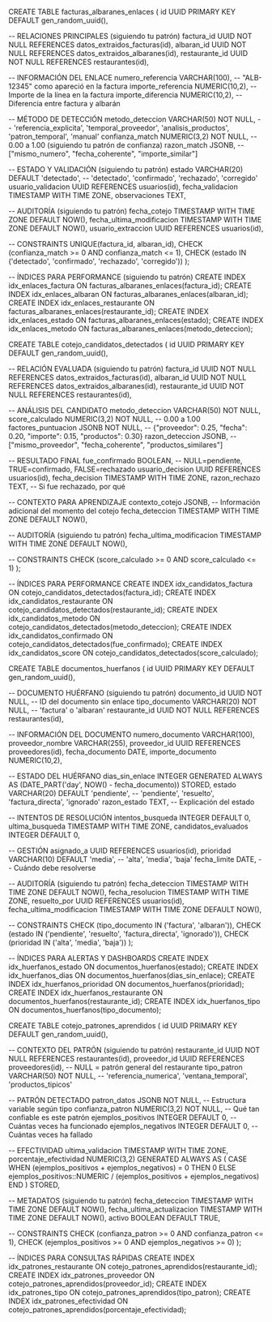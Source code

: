 CREATE TABLE facturas_albaranes_enlaces (
  id UUID PRIMARY KEY DEFAULT gen_random_uuid(),
  
  -- RELACIONES PRINCIPALES (siguiendo tu patrón)
  factura_id UUID NOT NULL REFERENCES datos_extraidos_facturas(id),
  albaran_id UUID NOT NULL REFERENCES datos_extraidos_albaranes(id), 
  restaurante_id UUID NOT NULL REFERENCES restaurantes(id),
  
  -- INFORMACIÓN DEL ENLACE
  numero_referencia VARCHAR(100),     -- "ALB-12345" como apareció en la factura
  importe_referencia NUMERIC(10,2),   -- Importe de la línea en la factura
  importe_diferencia NUMERIC(10,2),   -- Diferencia entre factura y albarán
  
  -- MÉTODO DE DETECCIÓN
  metodo_deteccion VARCHAR(50) NOT NULL, -- 'referencia_explicita', 'temporal_proveedor', 'analisis_productos', 'patron_temporal', 'manual'
  confianza_match NUMERIC(3,2) NOT NULL, -- 0.00 a 1.00 (siguiendo tu patrón de confianza)
  razon_match JSONB,                   -- ["mismo_numero", "fecha_coherente", "importe_similar"]
  
  -- ESTADO Y VALIDACIÓN (siguiendo tu patrón)
  estado VARCHAR(20) DEFAULT 'detectado', -- 'detectado', 'confirmado', 'rechazado', 'corregido'
  usuario_validacion UUID REFERENCES usuarios(id),
  fecha_validacion TIMESTAMP WITH TIME ZONE,
  observaciones TEXT,
  
  -- AUDITORÍA (siguiendo tu patrón)
  fecha_cotejo TIMESTAMP WITH TIME ZONE DEFAULT NOW(),
  fecha_ultima_modificacion TIMESTAMP WITH TIME ZONE DEFAULT NOW(),
  usuario_extraccion UUID REFERENCES usuarios(id),
  
  -- CONSTRAINTS
  UNIQUE(factura_id, albaran_id),
  CHECK (confianza_match >= 0 AND confianza_match <= 1),
  CHECK (estado IN ('detectado', 'confirmado', 'rechazado', 'corregido'))
);

-- ÍNDICES PARA PERFORMANCE (siguiendo tu patrón)
CREATE INDEX idx_enlaces_factura ON facturas_albaranes_enlaces(factura_id);
CREATE INDEX idx_enlaces_albaran ON facturas_albaranes_enlaces(albaran_id);
CREATE INDEX idx_enlaces_restaurante ON facturas_albaranes_enlaces(restaurante_id);
CREATE INDEX idx_enlaces_estado ON facturas_albaranes_enlaces(estado);
CREATE INDEX idx_enlaces_metodo ON facturas_albaranes_enlaces(metodo_deteccion);

CREATE TABLE cotejo_candidatos_detectados (
  id UUID PRIMARY KEY DEFAULT gen_random_uuid(),
  
  -- RELACIÓN EVALUADA (siguiendo tu patrón)
  factura_id UUID NOT NULL REFERENCES datos_extraidos_facturas(id),
  albaran_id UUID NOT NULL REFERENCES datos_extraidos_albaranes(id),
  restaurante_id UUID NOT NULL REFERENCES restaurantes(id),
  
  -- ANÁLISIS DEL CANDIDATO
  metodo_deteccion VARCHAR(50) NOT NULL,
  score_calculado NUMERIC(3,2) NOT NULL, -- 0.00 a 1.00
  factores_puntuacion JSONB NOT NULL,    -- {"proveedor": 0.25, "fecha": 0.20, "importe": 0.15, "productos": 0.30}
  razon_deteccion JSONB,                 -- ["mismo_proveedor", "fecha_coherente", "productos_similares"]
  
  -- RESULTADO FINAL
  fue_confirmado BOOLEAN,                -- NULL=pendiente, TRUE=confirmado, FALSE=rechazado
  usuario_decision UUID REFERENCES usuarios(id),
  fecha_decision TIMESTAMP WITH TIME ZONE,
  razon_rechazo TEXT,                    -- Si fue rechazado, por qué
  
  -- CONTEXTO PARA APRENDIZAJE
  contexto_cotejo JSONB,                 -- Información adicional del momento del cotejo
  fecha_deteccion TIMESTAMP WITH TIME ZONE DEFAULT NOW(),
  
  -- AUDITORÍA (siguiendo tu patrón)
  fecha_ultima_modificacion TIMESTAMP WITH TIME ZONE DEFAULT NOW(),
  
  -- CONSTRAINTS
  CHECK (score_calculado >= 0 AND score_calculado <= 1)
);

-- ÍNDICES PARA PERFORMANCE
CREATE INDEX idx_candidatos_factura ON cotejo_candidatos_detectados(factura_id);
CREATE INDEX idx_candidatos_restaurante ON cotejo_candidatos_detectados(restaurante_id);
CREATE INDEX idx_candidatos_metodo ON cotejo_candidatos_detectados(metodo_deteccion);
CREATE INDEX idx_candidatos_confirmado ON cotejo_candidatos_detectados(fue_confirmado);
CREATE INDEX idx_candidatos_score ON cotejo_candidatos_detectados(score_calculado);


CREATE TABLE documentos_huerfanos (
  id UUID PRIMARY KEY DEFAULT gen_random_uuid(),
  
  -- DOCUMENTO HUÉRFANO (siguiendo tu patrón)
  documento_id UUID NOT NULL,           -- ID del documento sin enlace
  tipo_documento VARCHAR(20) NOT NULL, -- 'factura' o 'albaran'
  restaurante_id UUID NOT NULL REFERENCES restaurantes(id),
  
  -- INFORMACIÓN DEL DOCUMENTO
  numero_documento VARCHAR(100),
  proveedor_nombre VARCHAR(255),
  proveedor_id UUID REFERENCES proveedores(id),
  fecha_documento DATE,
  importe_documento NUMERIC(10,2),
  
  -- ESTADO DEL HUÉRFANO
  dias_sin_enlace INTEGER GENERATED ALWAYS AS (DATE_PART('day', NOW() - fecha_documento)) STORED,
  estado VARCHAR(20) DEFAULT 'pendiente', -- 'pendiente', 'resuelto', 'factura_directa', 'ignorado'
  razon_estado TEXT,                       -- Explicación del estado
  
  -- INTENTOS DE RESOLUCIÓN
  intentos_busqueda INTEGER DEFAULT 0,
  ultima_busqueda TIMESTAMP WITH TIME ZONE,
  candidatos_evaluados INTEGER DEFAULT 0,
  
  -- GESTIÓN
  asignado_a UUID REFERENCES usuarios(id),
  prioridad VARCHAR(10) DEFAULT 'media', -- 'alta', 'media', 'baja'
  fecha_limite DATE,                      -- Cuándo debe resolverse
  
  -- AUDITORÍA (siguiendo tu patrón)
  fecha_deteccion TIMESTAMP WITH TIME ZONE DEFAULT NOW(),
  fecha_resolucion TIMESTAMP WITH TIME ZONE,
  resuelto_por UUID REFERENCES usuarios(id),
  fecha_ultima_modificacion TIMESTAMP WITH TIME ZONE DEFAULT NOW(),
  
  -- CONSTRAINTS
  CHECK (tipo_documento IN ('factura', 'albaran')),
  CHECK (estado IN ('pendiente', 'resuelto', 'factura_directa', 'ignorado')),
  CHECK (prioridad IN ('alta', 'media', 'baja'))
);

-- ÍNDICES PARA ALERTAS Y DASHBOARDS
CREATE INDEX idx_huerfanos_estado ON documentos_huerfanos(estado);
CREATE INDEX idx_huerfanos_dias ON documentos_huerfanos(dias_sin_enlace);
CREATE INDEX idx_huerfanos_prioridad ON documentos_huerfanos(prioridad);
CREATE INDEX idx_huerfanos_restaurante ON documentos_huerfanos(restaurante_id);
CREATE INDEX idx_huerfanos_tipo ON documentos_huerfanos(tipo_documento);

CREATE TABLE cotejo_patrones_aprendidos (
  id UUID PRIMARY KEY DEFAULT gen_random_uuid(),
  
  -- CONTEXTO DEL PATRÓN (siguiendo tu patrón)
  restaurante_id UUID NOT NULL REFERENCES restaurantes(id),
  proveedor_id UUID REFERENCES proveedores(id),        -- NULL = patrón general del restaurante
  tipo_patron VARCHAR(50) NOT NULL,                    -- 'referencia_numerica', 'ventana_temporal', 'productos_tipicos'
  
  -- PATRÓN DETECTADO
  patron_datos JSONB NOT NULL,                         -- Estructura variable según tipo
  confianza_patron NUMERIC(3,2) NOT NULL,             -- Qué tan confiable es este patrón
  ejemplos_positivos INTEGER DEFAULT 0,               -- Cuántas veces ha funcionado
  ejemplos_negativos INTEGER DEFAULT 0,               -- Cuántas veces ha fallado
  
  -- EFECTIVIDAD
  ultima_validacion TIMESTAMP WITH TIME ZONE,
  porcentaje_efectividad NUMERIC(3,2) GENERATED ALWAYS AS (
    CASE 
      WHEN (ejemplos_positivos + ejemplos_negativos) = 0 THEN 0
      ELSE ejemplos_positivos::NUMERIC / (ejemplos_positivos + ejemplos_negativos)
    END
  ) STORED,
  
  -- METADATOS (siguiendo tu patrón)
  fecha_deteccion TIMESTAMP WITH TIME ZONE DEFAULT NOW(),
  fecha_ultima_actualizacion TIMESTAMP WITH TIME ZONE DEFAULT NOW(),
  activo BOOLEAN DEFAULT TRUE,
  
  -- CONSTRAINTS
  CHECK (confianza_patron >= 0 AND confianza_patron <= 1),
  CHECK (ejemplos_positivos >= 0 AND ejemplos_negativos >= 0)
);

-- ÍNDICES PARA CONSULTAS RÁPIDAS
CREATE INDEX idx_patrones_restaurante ON cotejo_patrones_aprendidos(restaurante_id);
CREATE INDEX idx_patrones_proveedor ON cotejo_patrones_aprendidos(proveedor_id);
CREATE INDEX idx_patrones_tipo ON cotejo_patrones_aprendidos(tipo_patron);
CREATE INDEX idx_patrones_efectividad ON cotejo_patrones_aprendidos(porcentaje_efectividad);
